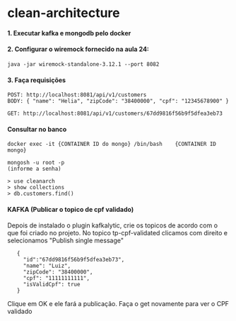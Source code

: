 # clean-architecture

#### 1. Executar kafka e mongodb pelo docker

#### 2. Configurar o wiremock fornecido na aula 24: 
```
java -jar wiremock-standalone-3.12.1 --port 8082
```

#### 3. Faça requisições
```
POST: http://localhost:8081/api/v1/customers
BODY: {	"name": "Helia", "zipCode": "38400000",	"cpf": "12345678900" }
```
```
GET: http://localhost:8081/api/v1/customers/67dd9816f56b9f5dfea3eb73
```

#### Consultar no banco
```
docker exec -it {CONTAINER ID do mongo} /bin/bash    {CONTAINER ID mongo}
```
```
mongosh -u root -p
(informe a senha)
```
```
> use cleanarch
> show collections
> db.customers.find()
```

#### KAFKA (Publicar o topico de cpf validado)
Depois de instalado o plugin kafkalytic, crie os topicos de acordo com o que foi criado no projeto. 
No topico tp-cpf-validated clicamos com direito e selecionamos "Publish single message"
```
   {
	 "id":"67dd9816f56b9f5dfea3eb73",
	 "name": "Luiz",
	 "zipCode": "38400000",
	 "cpf": "11111111111",
	 "isValidCpf": true
   }
```

Clique em OK e ele fará a publicação. Faça o get novamente para ver o CPF validado
